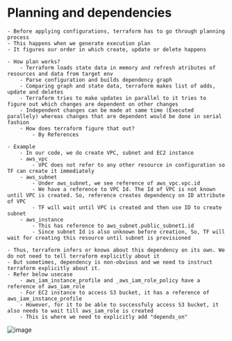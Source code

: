 # Planning and dependencies
    - Before applying configurations, terraform has to go through planning process
    - This happens when we generate execution plan
    - It figures our order in which create, update or delete happens

    - How plan works?
        - Terraform loads state data in memory and refresh atributes of resources and data from target env
        - Parse configuration and builds dependency graph
        - Comparing graph and state data, terraform makes list of adds, update and deletes
        - Terraform tries to make updates in parallel to it tries to figure out which changes are dependent on other changes
        - Independent changes can be made at same time (Executed parallely) whereas changes that are dependent would be done in serial fashion
        - How does terraform figure that out?
            - By References

    - Example
        - In our code, we do create VPC, subnet and EC2 instance
        - aws_vpc 
            - VPC does not refer to any other resource in configuration so TF can create it immediately
        - aws_subnet 
            - Under aws_subnet, we see reference of aws_vpc.vpc.id 
            - We have a reference to VPC Id. The Id of VPC is not known until VPC is created. So, reference creates dependency on ID attribute of VPC
            - TF will wait until VPC is created and then use ID to create subnet
        - aws_instance
            - This has reference to aws_subnet.public_subnet1.id
            - Since subnet Id is also unknown before creation, So, TF will wait for creating this resource until subnet is provisioned
    
    - Thus, terraform infers or knows about this dependency on its own. We do not need to tell terraform explicitly about it
    - But sometimes, dependency is non-obvious and we need to instruct terraform explicitly about it. 
    - Refer below usecase
        - aws_iam_instance_profile and _aws_iam_role_policy have a reference of aws_iam_role
        - For EC2 instance to access S3 bucket, it has a reference of aws_iam_instance_profile
        - However, for it to be able to successfuly access S3 bucket, it also needs to wait till aws_iam_role is created
        - This is where we need to explicitly add "depends_on"

![image](https://github.com/niravmsoni/terraform-getting-started/assets/6556021/c23ab52e-0568-476c-9a20-56106bb4e39e)
